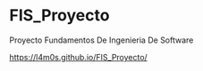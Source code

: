 # FIS_Proyecto
Proyecto Fundamentos De Ingenieria De Software

https://l4m0s.github.io/FIS_Proyecto/
